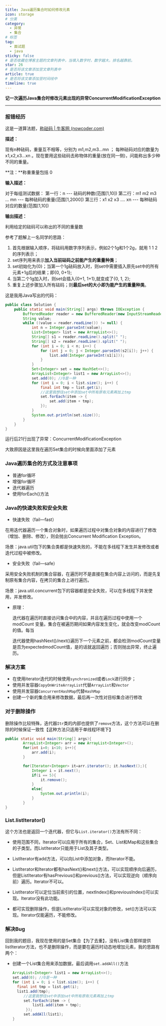 ```yaml
---
title: Java遍历集合时如何修改元素
icon: storage
# 分类
category:
  - 异常
  - 集合
# 标签
tag:
  - 面试题
  - java
sticky: false
# 是否收藏在博客主题的文章列表中，当填入数字时，数字越大，排名越靠前。
star: 26
# 是否将该文章添加至文章列表中
article: true
# 是否将该文章添加至时间线中
timeline: true
---
```


**记一次遍历Java集合时修改元素出现的异常ConcurrentModificationException**

---

### 报错经历

这是一道算法题，[称砝码 | 牛客网 (nowcoder.com)](https://www.nowcoder.com/practice/f9a4c19050fc477e9e27eb75f3bfd49c?tpId=37&tags=&title=&difficulty=3&judgeStatus=3&rp=1&sourceUrl=%2Fexam%2Foj%2Fta%3FtpId%3D37&gioEnter=menu)

**描述：**

现有n种砝码，重量互不相等，分别为 m1,m2,m3…mn ；
每种砝码对应的数量为 x1,x2,x3...xn 。现在要用这些砝码去称物体的重量(放在同一侧)，问能称出多少种不同的重量。

**注：**称重重量包括 0

**输入描述：**

对于每组测试数据：
第一行：n --- 砝码的种数(范围[1,10])
第二行：m1 m2 m3 ... mn --- 每种砝码的重量(范围[1,2000])
第三行：x1 x2 x3 .... xn --- 每种砝码对应的数量(范围[1,10])

**输出描述：**

利用给定的砝码可以称出的不同的重量数

参考了题解上一名同学的思路：

1. 首先根据输入顺序，将砝码用数字序列表示，例如2个1g和1个2g，就用 1 1 2的序列表示；
2. set序列用来表示**加入当前砝码之前能产生的重量种类**；
3. set初始化为{0}；当第一个1g砝码放入时，则set中需要插入原先set中的所有元素+1g后的结果；即{0, 0+1};
4. 当第二个1g加入时，则set会插入{0+1, 1+1},就变成了{0, 1, 2};
5. 重复上述步骤加入所有砝码；则**最后set的大小即为能产生的重量种类**。

这是我用Java写出的代码：

```java
public class Solution {
    public static void main(String[] args) throws IOException {
        BufferedReader reader = new BufferedReader(new InputStreamReader(System.in));
        String value;
        while ((value = reader.readLine()) != null) {
            int n = Integer.parseInt(value);
            List<Integer> list = new ArrayList<>();
            String[] s1 = reader.readLine().split(" ");
            String[] s2 = reader.readLine().split(" ");
            for (int i = 0; i < n; i++) {
                for (int j = 0; j < Integer.parseInt(s2[i]); j++) {
                    list.add(Integer.parseInt(s1[i]));
                }
            }
            Set<Integer> set = new HashSet<>();
            ArrayList<Integer> list1 = new ArrayList<>();
            set.add(0); //0是一种
            for (int i = 0; i < list.size(); i++) {
                final int tmp = list.get(i);
                //这里我想往set中添加set中所有原有元素再加上tmp
                set.forEach(item -> {
                    set.add(item + tmp);
                });
            }
            System.out.println(set.size());
        }
    }
}
```

运行后21行出现了异常：ConcurrentModificationException

大致原因是这里我在遍历Set集合的时候向里面添加了元素

### Java遍历集合的方式及注意事项

- 普通for循环
- 增强for循环
- 迭代器遍历
- 使用forEach()方法



### Java的快速失败和安全失败

- 快速失败（fail—fast）

​		在用迭代器遍历一个集合对象时，如果遍历过程中对集合对象的内容进行了修改（增加、删除、修改），则会抛出Concurrent Modification Exception。

​		场景：java.util包下的集合类都是快速失败的，不能在多线程下发生并发修改或者迭代过程中被修改。

- 安全失败（fail—safe）

​		采用安全失败机制的集合容器，在遍历时不是直接在集合内容上访问的，而是先复制原有集合内容，在拷贝的集合上进行遍历。

​		场景：java.util.concurrent包下的容器都是安全失败，可以在多线程下并发使用，并发修改。

- 原理：

  迭代器在遍历时直接访问集合中的内容，并且在遍历过程中使用一个 modCount 变量。集合在被遍历期间如果内容发生变化，就会改变modCount的值。每当

  迭代器使用hashNext()/next()遍历下一个元素之前，都会检测modCount变量是否为expectedmodCount值，是的话就返回遍历；否则抛出异常，终止遍历。

### 解决方案

- 在使用iterator迭代的时候使用`synchronized`或者`Lock`进行同步；
- 使用并发容器`CopyOnWriteArrayList`代替`ArrayList`和`Vector`
- 使用并发容器`ConcurrentHashMap`代替`HashMap`
- 创建一个新的集合用来修改数据，最后再一次性对目标集合进行修改

### 对于删除操作

删除操作比较特殊，迭代器`Itr`类的内部也提供了`remove`方法，这个方法可以在删除的时候保证一致性【这种方法只适用于单线程环境下】

```java
public static void main(String[] args){
        ArrayList<Integer> arr = new ArrayList<Integer>();
        for(int i=0; i<10; i++){
            arr.add(i);
        }

        for(Iterator<Integer> it=arr.iterator(); it.hasNext();){
            Integer i = it.next();
            if(i == 5){
                it.remove();
            }
            else{
                System.out.println(i);
            }
        }
}
```

### List.listIterator()

这个方法也是返回一个迭代器，但它与`List.iterator()`方法有所不同：

- 使用范围不同，Iterator可以应用于所有的集合，Set、List和Map和这些集合的子类型。而ListIterator只能用于List及其子类型。

- ListIterator有add方法，可以向List中添加对象，而Iterator不能。

- ListIterator和Iterator都有hasNext()和next()方法，可以实现顺序向后遍历，但是ListIterator有hasPrevious()和previous()方法，可以实现逆向（顺序向前）遍历。Iterator不可以。

- ListIterator可以定位当前索引的位置，nextIndex()和previousIndex()可以实现。Iterator没有此功能。

- 都可实现删除操作，但是ListIterator可以实现对象的修改，set()方法可以实现。Iterator仅能遍历，不能修改。
  

### 解决Bug

回到我的题目，我现在使用的是Set集合【为了去重】，没有List集合那样提供listIterator方法，也不是删除操作，而是要在遍历时动态地增加元素，我的思路有两个：

- 创建一个List集合用来添加数据，最后调用`set.addAll()`方法

  ```java
  ArrayList<Integer> list1 = new ArrayList<>();
  set.add(0); //0是一种
  for (int i = 0; i < list.size(); i++) {
  	final int tmp = list.get(i);
  	list1.add(tmp);
       //这里我想往set中添加set中所有原有元素再加上tmp
       set.forEach(item -> {
           list1.add(item + tmp);
        });
       set.addAll(list1);
  }
  ```

  

